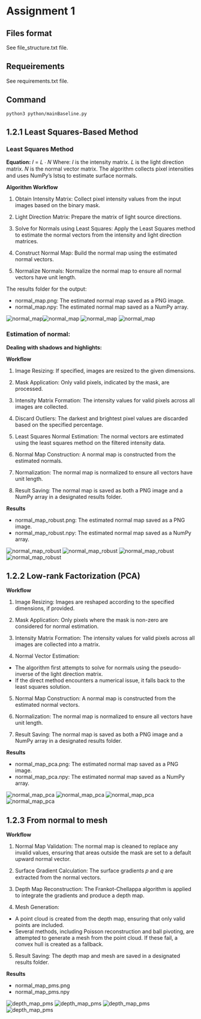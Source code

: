 # Assignment 1
## Files format
See file_structure.txt file.

## Requeirements
See requirements.txt file.

## Command
```
python3 python/mainBaseline.py
```

## 1.2.1 Least Squares-Based Method
### Least Squares Method
**Equation:**
𝐼 = 𝐿 ⋅ 𝑁
Where:
𝐼 is the intensity matrix.
𝐿 is the light direction matrix.
𝑁 is the normal vector matrix.
The algorithm collects pixel intensities and uses NumPy’s lstsq to estimate surface normals.

**Algorithm Workflow**
1. Obtain Intensity Matrix: Collect pixel intensity values from the input images based on the binary mask.

2. Light Direction Matrix: Prepare the matrix of light source directions.

3. Solve for Normals using Least Squares: Apply the Least Squares method to estimate the normal vectors from the intensity and light direction matrices.

4. Construct Normal Map: Build the normal map using the estimated normal vectors.

5. Normalize Normals: Normalize the normal map to ensure all normal vectors have unit length.

The results folder for the output:
- normal_map.png: The estimated normal map saved as a PNG image.
- normal_map.npy: The estimated normal map saved as a NumPy array.

![normal_map](assets/normal_map.png)![normal_map](assets/normal_map-1.png)
![normal_map](assets/normal_map-2.png)
![normal_map](assets/normal_map-3.png)



### Estimation of normal:

**Dealing with shadows and highlights:**

**Workflow**
1. Image Resizing: If specified, images are resized to the given dimensions.

2. Mask Application: Only valid pixels, indicated by the mask, are processed.

3. Intensity Matrix Formation: The intensity values for valid pixels across all images are collected.

4. Discard Outliers: The darkest and brightest pixel values are discarded based on the specified percentage.

5. Least Squares Normal Estimation: The normal vectors are estimated using the least squares method on the filtered intensity data.

6. Normal Map Construction: A normal map is constructed from the estimated normals.

7. Normalization: The normal map is normalized to ensure all vectors have unit length.

8. Result Saving: The normal map is saved as both a PNG image and a NumPy array in a designated results folder.

**Results**

- normal_map_robust.png: The estimated normal map saved as a PNG image.
- normal_map_robust.npy: The estimated normal map saved as a NumPy array.

![normal_map_robust](assets/normal_map.png)
![normal_map_robust](assets/normal_map-1.png)
![normal_map_robust](assets/normal_map-2.png)
![normal_map_robust](assets/normal_map-3.png)


## 1.2.2 Low-rank Factorization (PCA)

**Workflow**
1. Image Resizing: Images are reshaped according to the specified dimensions, if provided.

2. Mask Application: Only pixels where the mask is non-zero are considered for normal estimation.

3. Intensity Matrix Formation: The intensity values for valid pixels across all images are collected into a matrix.

4. Normal Vector Estimation:

- The algorithm first attempts to solve for normals using the pseudo-inverse of the light direction matrix.
- If the direct method encounters a numerical issue, it falls back to the least squares solution.
5. Normal Map Construction: A normal map is constructed from the estimated normal vectors.

6. Normalization: The normal map is normalized to ensure all vectors have unit length.

7. Result Saving: The normal map is saved as both a PNG image and a NumPy array in a designated results folder.

**Results**

- normal_map_pca.png: The estimated normal map saved as a PNG image.
- normal_map_pca.npy: The estimated normal map saved as a NumPy array.

![normal_map_pca](assets/normal_map_pca.png)
![normal_map_pca](assets/normal_map_pca-1.png)
![normal_map_pca](assets/normal_map_pca-2.png)
![normal_map_pca](assets/normal_map_pca-3.png)


## 1.2.3 From normal to mesh

**Workflow**
1. Normal Map Validation: The normal map is cleaned to replace any invalid values, ensuring that areas outside the mask are set to a default upward normal vector.

2. Surface Gradient Calculation: The surface gradients 𝑝 and 𝑞 are extracted from the normal vectors.

3. Depth Map Reconstruction: The Frankot-Chellappa algorithm is applied to integrate the gradients and produce a depth map.

4. Mesh Generation:

- A point cloud is created from the depth map, ensuring that only valid points are included.
- Several methods, including Poisson reconstruction and ball pivoting, are attempted to generate a mesh from the point cloud. If these fail, a convex hull is created as a fallback.
5. Result Saving: The depth map and mesh are saved in a designated results folder.

**Results**

- normal_map_pms.png
- normal_map_pms.npy

![depth_map_pms](assets/depth_map_pms.png)
![depth_map_pms](assets/depth_map_pms-1.png)
![depth_map_pms](assets/depth_map_pms-2.png)
![depth_map_pms](assets/depth_map_pms-3.png)

